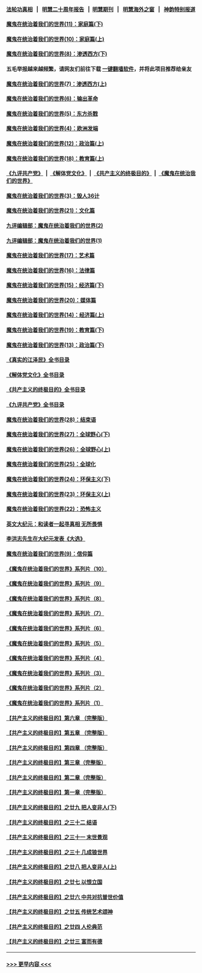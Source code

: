 #### [法轮功真相](https://github.com/gfw-breaker/truth/blob/master/README.md?t=0) &nbsp;&nbsp;|&nbsp;&nbsp; [明慧二十周年报告](https://github.com/gfw-breaker/mh-reports/blob/master/README.md?t=0) &nbsp;&nbsp;|&nbsp;&nbsp;[明慧期刊](https://github.com/gfw-breaker/mh-qikan) &nbsp;&nbsp;|&nbsp;&nbsp; [明慧海外之窗](https://github.com/gfw-breaker/mh-news/blob/master/README.md?t=0) &nbsp;&nbsp;|&nbsp;&nbsp; [神韵特别报道](https://github.com/gfw-breaker/mh-news/blob/master/shenyun.md?t=0)
#### [魔鬼在统治着我们的世界(11)：家庭篇(下)](../pages/nsc422/n10440961.md?t=11251901) 
#### [魔鬼在统治着我们的世界(10)：家庭篇(上)](../pages/nsc422/n10435448.md?t=11251901) 
#### [魔鬼在统治着我们的世界(8)：渗透西方(下)](../pages/nsc422/n10429603.md?t=11251901) 
#### 五毛举报越来越频繁，请网友们前往下载 [一键翻墙软件](https://github.com/gfw-breaker/ssr-accounts)，并将此项目推荐给亲友
#### [魔鬼在统治着我们的世界(7)：渗透西方(上)](../pages/nsc422/n10426013.md?t=11251901) 
#### [魔鬼在统治着我们的世界(6)：输出革命](../pages/nsc422/n10421536.md?t=11251901) 
#### [魔鬼在统治着我们的世界(5)：东方杀戮](../pages/nsc422/n10417707.md?t=11251901) 
#### [魔鬼在统治着我们的世界(4)：欧洲发端](../pages/nsc422/n10414890.md?t=11251901) 
#### [魔鬼在统治着我们的世界(12)：政治篇(上)](../pages/nsc422/n10444576.md?t=11251901) 
#### [魔鬼在统治着我们的世界(18)：教育篇(上)](../pages/nsc422/n10526970.md?t=11251901) 
#### [《九评共产党》](https://github.com/begood0513/9ping.md/blob/master/README.md) &nbsp;|&nbsp; [《解体党文化》](../../../../jtdwh.md/blob/master/README.md)  &nbsp;|&nbsp; [《共产主义的终极目的》](../../../../gczydzjmd.md/blob/master/README.md) &nbsp;|&nbsp; [《魔鬼在统治我们的世界》](../../../../mgztzwmdsj.md/blob/master/README.md) 
#### [魔鬼在统治着我们的世界(3)：毁人36计](../pages/nsc422/n10411583.md?t=11251901) 
#### [魔鬼在统治着我们的世界(21)：文化篇](../pages/nsc422/n10597706.md?t=11251901) 
#### [九评编辑部：魔鬼在统治着我们的世界(2)](../pages/nsc422/n10410036.md?t=11251901) 
#### [九评编辑部：魔鬼在统治着我们的世界(1)](../pages/nsc422/n10406825.md?t=11251901) 
#### [魔鬼在统治着我们的世界(17)：艺术篇](../pages/nsc422/n10499093.md?t=11251901) 
#### [魔鬼在统治着我们的世界(16)：法律篇](../pages/nsc422/n10485969.md?t=11251901) 
#### [魔鬼在统治着我们的世界(15)：经济篇(下)](../pages/nsc422/n10469975.md?t=11251901) 
#### [魔鬼在统治着我们的世界(20)：媒体篇](../pages/nsc422/n10586579.md?t=11251901) 
#### [魔鬼在统治着我们的世界(14)：经济篇(上)](../pages/nsc422/n10457370.md?t=11251901) 
#### [魔鬼在统治着我们的世界(19)：教育篇(下)](../pages/nsc422/n10564808.md?t=11251901) 
#### [魔鬼在统治着我们的世界(13)：政治篇(下)](../pages/nsc422/n10448270.md?t=11251901) 
#### [《真实的江泽民》全书目录](../pages/nsc422/n13721399.md?t=11251901) 
#### [《解体党文化》全书目录](../pages/nsc422/n13721157.md?t=11251901) 
#### [《共产主义的终极目的》全书目录](../pages/nsc422/n13721048.md?t=11251901) 
#### [《九评共产党》全书目录](../pages/nsc422/n13708085.md?t=11251901) 
#### [魔鬼在统治着我们的世界(28)：结束语](../pages/nsc422/n10936246.md?t=11251901) 
#### [魔鬼在统治着我们的世界(27)：全球野心(下)](../pages/nsc422/n10928319.md?t=11251901) 
#### [魔鬼在统治着我们的世界(26)：全球野心(上)](../pages/nsc422/n10900318.md?t=11251901) 
#### [魔鬼在统治着我们的世界(25)：全球化](../pages/nsc422/n10788205.md?t=11251901) 
#### [魔鬼在统治着我们的世界(24)：环保主义(下)](../pages/nsc422/n10695307.md?t=11251901) 
#### [魔鬼在统治着我们的世界(23)：环保主义(上)](../pages/nsc422/n10688613.md?t=11251901) 
#### [魔鬼在统治着我们的世界(22)：恐怖主义](../pages/nsc422/n10614727.md?t=11251901) 
#### [英文大纪元：和读者一起寻真相 无所畏惧](../pages/nsc422/n12542027.md?t=11251901) 
#### [李洪志先生在大纪元发表《大选》](../pages/nsc422/n12534746.md?t=11251901) 
#### [魔鬼在统治着我们的世界(9)：信仰篇](../pages/nsc422/n10432159.md?t=11251901) 
#### [《魔鬼在统治着我们的世界》系列片（10）](../pages/nsc422/n12292670.md?t=11251901) 
#### [《魔鬼在统治着我们的世界》系列片（9）](../pages/nsc422/n12290859.md?t=11251901) 
#### [《魔鬼在统治着我们的世界》系列片（8）](../pages/nsc422/n12287445.md?t=11251901) 
#### [《魔鬼在统治着我们的世界》系列片（7）](../pages/nsc422/n12283425.md?t=11251901) 
#### [《魔鬼在统治着我们的世界》系列片（6）](../pages/nsc422/n12282314.md?t=11251901) 
#### [《魔鬼在统治着我们的世界》系列片（5）](../pages/nsc422/n12281419.md?t=11251901) 
#### [《魔鬼在统治着我们的世界》系列片（4）](../pages/nsc422/n12274024.md?t=11251901) 
#### [《魔鬼在统治着我们的世界》系列片（3）](../pages/nsc422/n12271322.md?t=11251901) 
#### [《魔鬼在统治着我们的世界》系列片（2）](../pages/nsc422/n12269049.md?t=11251901) 
#### [《魔鬼在统治着我们的世界》系列片（1）](../pages/nsc422/n12267575.md?t=11251901) 
#### [【共产主义的终极目的】第六章 （完整版）](../pages/nsc422/n11428913.md?t=11251901) 
#### [【共产主义的终极目的】第五章 （完整版）](../pages/nsc422/n11428912.md?t=11251901) 
#### [【共产主义的终极目的】第四章 （完整版）](../pages/nsc422/n11428907.md?t=11251901) 
#### [【共产主义的终极目的】第三章（完整版）](../pages/nsc422/n11428848.md?t=11251901) 
#### [【共产主义的终极目的】第二章（完整版）](../pages/nsc422/n11428831.md?t=11251901) 
#### [【共产主义的终极目的】第一章（完整版）](../pages/nsc422/n11417651.md?t=11251901) 
#### [【共产主义的终极目的】之廿九 把人变非人(下)](../pages/nsc422/n11344140.md?t=11251901) 
#### [【共产主义的终极目的】之三十二 结语](../pages/nsc422/n11360535.md?t=11251901) 
#### [【共产主义的终极目的】之三十一 末世景观](../pages/nsc422/n11351129.md?t=11251901) 
#### [【共产主义的终极目的】之三十 几成狼世界](../pages/nsc422/n11348280.md?t=11251901) 
#### [【共产主义的终极目的】之廿八 把人变非人(上)](../pages/nsc422/n11340492.md?t=11251901) 
#### [【共产主义的终极目的】之廿七 以恨立国](../pages/nsc422/n11336944.md?t=11251901) 
#### [【共产主义的终极目的】之廿六 中共对抗普世价值](../pages/nsc422/n11324785.md?t=11251901) 
#### [【共产主义的终极目的】之廿五 传统艺术颂神](../pages/nsc422/n11296396.md?t=11251901) 
#### [【共产主义的终极目的】之廿四 人伦典范](../pages/nsc422/n11296397.md?t=11251901) 
#### [【共产主义的终极目的】之廿三 富而有德](../pages/nsc422/n11283598.md?t=11251901) 

----
#### [ >>> 更早内容 <<< ](../indexes/nsc422-earlier.md)
